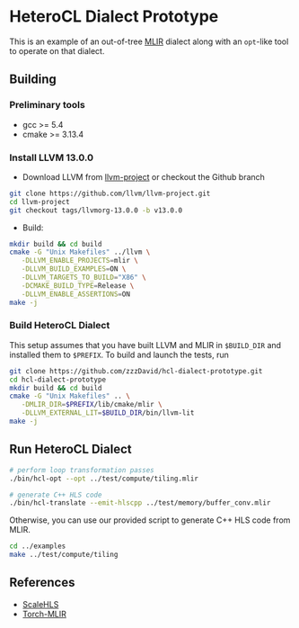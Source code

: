 # HeteroCL Dialect Prototype

This is an example of an out-of-tree [MLIR](https://mlir.llvm.org/) dialect along with an  `opt`-like tool to operate on that dialect.

## Building

### Preliminary tools
- gcc >= 5.4
- cmake >= 3.13.4

### Install LLVM 13.0.0
- Download LLVM from [llvm-project](https://github.com/llvm/llvm-project/releases/tag/llvmorg-13.0.0) or checkout the Github branch
```sh
git clone https://github.com/llvm/llvm-project.git
cd llvm-project
git checkout tags/llvmorg-13.0.0 -b v13.0.0
```

- Build:
```sh
mkdir build && cd build
cmake -G "Unix Makefiles" ../llvm \
   -DLLVM_ENABLE_PROJECTS=mlir \
   -DLLVM_BUILD_EXAMPLES=ON \
   -DLLVM_TARGETS_TO_BUILD="X86" \
   -DCMAKE_BUILD_TYPE=Release \
   -DLLVM_ENABLE_ASSERTIONS=ON
make -j
```

### Build HeteroCL Dialect
This setup assumes that you have built LLVM and MLIR in `$BUILD_DIR` and installed them to `$PREFIX`. To build and launch the tests, run
```sh
git clone https://github.com/zzzDavid/hcl-dialect-prototype.git
cd hcl-dialect-prototype
mkdir build && cd build
cmake -G "Unix Makefiles" .. \
   -DMLIR_DIR=$PREFIX/lib/cmake/mlir \
   -DLLVM_EXTERNAL_LIT=$BUILD_DIR/bin/llvm-lit
make -j
```


## Run HeteroCL Dialect
```sh
# perform loop transformation passes
./bin/hcl-opt --opt ../test/compute/tiling.mlir

# generate C++ HLS code
./bin/hcl-translate --emit-hlscpp ../test/memory/buffer_conv.mlir
```

Otherwise, you can use our provided script to generate C++ HLS code from MLIR.

```sh
cd ../examples
make ../test/compute/tiling
```

## References
* [ScaleHLS](https://github.com/hanchenye/scalehls)
* [Torch-MLIR](https://github.com/llvm/torch-mlir)